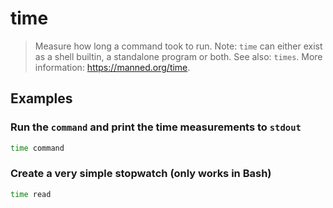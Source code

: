 # time

> Measure how long a command took to run. Note: `time` can either exist as a shell builtin, a standalone program or both. See also: `times`. More information: <https://manned.org/time>.

## Examples

### Run the `command` and print the time measurements to `stdout`

```bash
time command
```

### Create a very simple stopwatch (only works in Bash)

```bash
time read
```
